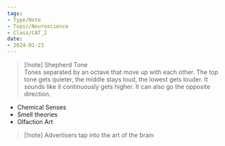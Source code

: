 ```yaml
---
tags:  
- Type/Note  
- Topic/Neuroscience  
- Class/CAT_2  
date:  
- 2024-01-23  
---
```

  
> [!note] Shepherd Tone  
> Tones separated by an octave that move up with each other. The top tone gets quieter, the middle stays loud, the lowest gets louder. It sounds like it continuously gets higher. It can also go the opposite direction.  
  
- Chemical Senses  
- Smell theories  
- Olfaction Art  
  
> [!note] Advertisers tap into the art of the brain  
  
